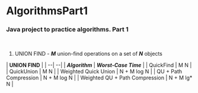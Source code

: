 # AlgorithmsPart1

### Java project to practice algorithms. Part 1

<br>

1. UNION FIND - ***M*** union-find operations on a set of ***N*** objects

| **UNION FIND** |
| --| --|
| ***Algorithm*** | ***Worst-Case Time*** |
| QuickFind | M N |
| QuickUnion | M N |
| Weighted Quick Union | N + M log N |
| QU + Path Compression | N + M log N |
| Weighted QU + Path Compression | N + M lg* N |

